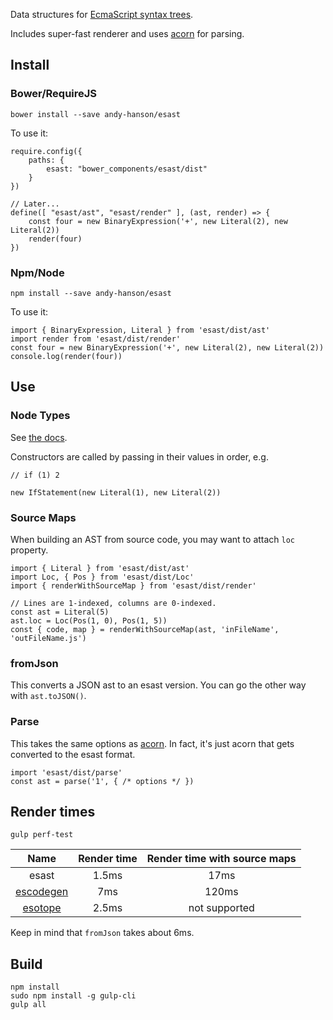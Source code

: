 Data structures for [EcmaScript syntax trees](https://github.com/estree/estree).

Includes super-fast renderer and uses [acorn](https://github.com/marijnh/acorn/) for parsing.


## Install

### Bower/RequireJS

 	bower install --save andy-hanson/esast

To use it:

	require.config({
		paths: {
			esast: "bower_components/esast/dist"
		}
	})

	// Later...
	define([ "esast/ast", "esast/render" ], (ast, render) => {
		const four = new BinaryExpression('+', new Literal(2), new Literal(2))
		render(four)
	})

### Npm/Node

	npm install --save andy-hanson/esast

To use it:

	import { BinaryExpression, Literal } from 'esast/dist/ast'
	import render from 'esast/dist/render'
	const four = new BinaryExpression('+', new Literal(2), new Literal(2))
	console.log(render(four))


## Use

### Node Types

See [the docs](https://github.com/andy-hanson/esast/blob/master/doc.md).

Constructors are called by passing in their values in order, e.g.

	// if (1) 2

	new IfStatement(new Literal(1), new Literal(2))


### Source Maps

When building an AST from source code, you may want to attach `loc` property.

	import { Literal } from 'esast/dist/ast'
	import Loc, { Pos } from 'esast/dist/Loc'
	import { renderWithSourceMap } from 'esast/dist/render'

	// Lines are 1-indexed, columns are 0-indexed.
	const ast = Literal(5)
	ast.loc = Loc(Pos(1, 0), Pos(1, 5))
	const { code, map } = renderWithSourceMap(ast, 'inFileName', 'outFileName.js')


### fromJson

This converts a JSON ast to an esast version.
You can go the other way with `ast.toJSON()`.


### Parse

This takes the same options as [acorn](https://github.com/marijnh/acorn/).
In fact, it's just acorn that gets converted to the esast format.

	import 'esast/dist/parse'
	const ast = parse('1', { /* options */ })


## Render times

	gulp perf-test

Name | Render time | Render time with source maps
:-: | :-: | :-:
esast | 1.5ms | 17ms
[escodegen](https://github.com/estools/escodegen) | 7ms | 120ms
[esotope](https://github.com/inikulin/esotope) | 2.5ms | not supported

Keep in mind that `fromJson` takes about 6ms.


## Build

	npm install
	sudo npm install -g gulp-cli
	gulp all

